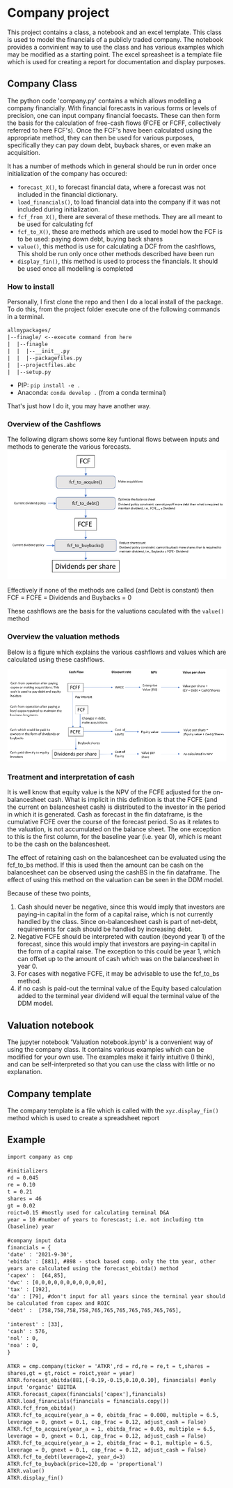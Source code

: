 # Company project

This project contains a class, a notebook and an excel template. This class is used to model the financials of a publicly traded company. The notebook provides a convinient way to use the class and has various examples which may be modified as a starting point. The excel spreasheet is a template file which is used for creating a report for documentation and display purposes.   

## Company Class

The python code 'company.py' contains a which allows modelling a company financially. With financial forecasts in various forms or levels of precision, one can input company financial foecasts. These can then form the basis for the calculation of free-cash flows (FCFE or FCFF, collectively referred to here FCF's). Once the FCF's have been calculated using the appropriate method, they can then be used for various purposes, specifically they can pay down debt, buyback shares, or even make an acquisition.

It has a number of methods which in general should be run in order once initialization of the company has occured:
- `forecast_X()`, to forecast financial data, where a forecast was not included in the financial dictionary.
- `load_financials()`, to load financial data into the company if it was not included during initialization.
- `fcf_from_X()`, there are several of these methods. They are all meant to be used for calculating fcf
- `fcf_to_X()`, these are methods which are used to model how the FCF is to be used: paying down debt, buying back shares
- `value()`, this method is use for calculating a DCF from the cashflows, This shold be run only once other methods described have been run
- `display_fin()`, this method is used to process the financials. It should be used once all modelling is completed

### How to install

Personally, I first clone the repo and then I do a local install of the package. To do this, from the project folder execute one of the following commands in a terminal.

```
allmypackages/
|--finagle/ <--execute command from here   
|  |--finagle
|  |  |--__init__.py
|  |  |--packagefiles.py
|  |--projectfiles.abc
|  |--setup.py
```

- PIP: ```pip install -e .``` 
- Anaconda: ```conda develop .``` (from a conda terminal)

That's just how I do it, you may have another way.

### Overview of the Cashflows 
The following digram shows some key funtional flows between inputs and methods to generate the various forecasts.
![FCF_distribution](FCF_distribution.PNG)

Effectively if none of the methods are called (and Debt is constant) then FCF = FCFE = Dividends and Buybacks = 0

These cashflows are the basis for the valuations caculated with the `value()` method

### Overview the valuation methods
Below is a figure which explains the various cashflows and values which are calculated using these cashflows.


![relationship between cashflows](FCF_relations.png)

### Treatment and interpretation of cash

It is well know that equity value is the NPV of the FCFE adjusted for the on-balancesheet cash. What is implicit in this definition is that the FCFE (and the current on balancesheet cash) is distributed to the investor in the period in which it is generated. Cash as forecast in the fin dataframe, is the cumulative FCFE over the course of the forecast period. So as it relates to the valuation, is not accumulated on the balance sheet. The one exception to this is the first column, for the baseline year (i.e. year 0), which is meant to be the cash on the balancesheet.

The effect of retaining cash on the balancesheet can be evaluated using the fcf_to_bs method. If this is used then the amount can be cash on the balancesheet can be observed using the cashBS in the fin dataframe. The effect of using this method on the valuation can be seen in the DDM model.

Because of these two points, 
1) Cash should never be negative, since this would imply that investors are paying-in capital in the form of a capital raise, which is not currently handled by the class. Since on-balancesheet cash is part of net-debt, requirements for cash should be handled by increasing debt.
2) Negative FCFE should be interpreted with caution (beyond year 1) of the forecast, since this would imply that investors are paying-in capital in the form of a capital raise. The exception to this could be year 1, which can offset up to the amount of cash which was on the balancesheet in year 0.
3) For cases with negative FCFE, it may be advisable to use the fcf_to_bs method.
4) if no cash is paid-out the terminal value of the Equity based calculation added to the terminal year dividend will equal the terminal value of the DDM model.

## Valuation notebook

The jupyter notebook 'Valuation notebook.ipynb' is a convenient way of using the company class. It contains various examples which can be modified for your own use. The examples make it fairly intuitive (I think), and can be self-interpreted so that you can use the class with little or no explanation.

## Company template 

The company template is a file which is called with the `xyz.display_fin()` method which is used to create a spreadsheet report

## Example

```
import company as cmp

#initializers
rd = 0.045
re = 0.10
t = 0.21
shares = 46 
gt = 0.02
roict=0.15 #mostly used for calculating terminal D&A
year = 10 #number of years to forescast; i.e. not including ttm (baseline) year

#company input data
financials = {
'date' : '2021-9-30',
'ebitda' : [881], #898 - stock based comp. only the ttm year, other years are calculated using the forecast_ebitda() method
'capex' :  [64,85],
'dwc' : [0,0,0,0,0,0,0,0,0,0,0],
'tax' : [192],
'da' : [79], #don't input for all years since the terminal year should be calculated from capex and ROIC
'debt' :  [758,758,758,758,765,765,765,765,765,765,765], 

'interest' : [33],
'cash' : 576,
'nol' : 0,
'noa' : 0,
}

ATKR = cmp.company(ticker = 'ATKR',rd = rd,re = re,t = t,shares = shares,gt = gt,roict = roict,year = year)
ATKR.forecast_ebitda(881,[-0.19,-0.15,0.10,0.10], financials) #only input 'organic' EBITDA
ATKR.forecast_capex(financials['capex'],financials)
ATKR.load_financials(financials = financials.copy())
ATKR.fcf_from_ebitda()
ATKR.fcf_to_acquire(year_a = 0, ebitda_frac = 0.008, multiple = 6.5, leverage = 0, gnext = 0.1, cap_frac = 0.12, adjust_cash = False)
ATKR.fcf_to_acquire(year_a = 1, ebitda_frac = 0.03, multiple = 6.5, leverage = 0, gnext = 0.1, cap_frac = 0.12, adjust_cash = False)
ATKR.fcf_to_acquire(year_a = 2, ebitda_frac = 0.1, multiple = 6.5, leverage = 0, gnext = 0.1, cap_frac = 0.12, adjust_cash = False)
ATKR.fcf_to_debt(leverage=2, year_d=3)
ATKR.fcf_to_buyback(price=120,dp = 'proportional')
ATKR.value()
ATKR.display_fin()
```


